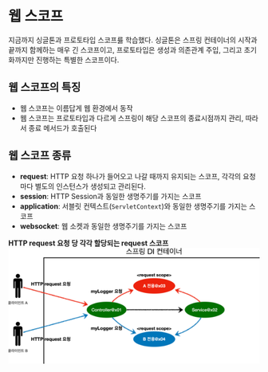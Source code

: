 # 웹 스코프

지금까지 싱글톤과 프로토타입 스코프릃 학습했다. 싱글톤은 스프링 컨테이너의 시작과 끝까지 함께하는 매우 긴 스코프이고, 프로토타입은 생성과 의존관계 주입, 그리고 초기화까지만 진행하는 특별한 스코프이다.

## 웹 스코프의 특징
- 웹 스코프는 이름답게 웹 환경에서 동작
- 웹 스코프는 프로토타입과 다르게 스프링이 해당 스코프의 종료시점까지 관리, 따라서 종료 메서드가 호출된다

## 웹 스코프 종류
- **request**: HTTP 요청 하나가 들어오고 나갈 때까지 유지되는 스코프, 각각의 요청마다 별도의 인스턴스가 생성되고 관리된다.
- **session**: HTTP Session과 동일한 생명주기를 가지는 스코프
- **application**: 서블릿 컨텍스트(`ServletContext`)와 동일한 생명주기를 가지는 스코프
- **websocket**: 웹 소켓과 동일한 생명주기를 가지는 스코프

**HTTP request 요청 당 각각 할당되는 request 스코프**
![img.png](../img/HTTP_request_요청_당_각각_할당되는_request_스코프.png)

